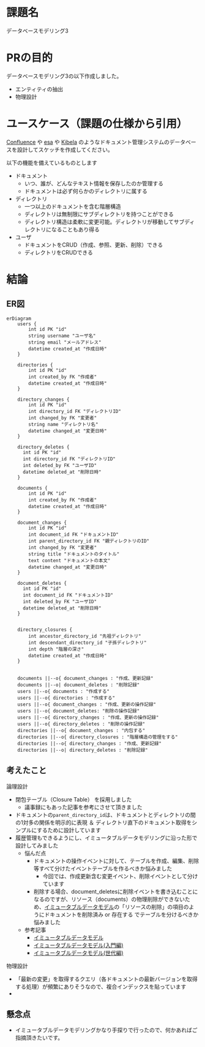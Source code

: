 # 課題名

データベースモデリング3

# PRの目的

データベースモデリング3の以下作成しました。

- エンティティの抽出
- 物理設計

# ユースケース（課題の仕様から引用）

[Confluence](https://www.atlassian.com/ja/software/confluence) や [esa](https://esa.io/) や [Kibela](https://kibe.la/) のようなドキュメント管理システムのデータベースを設計してスケッチを作成してください。

以下の機能を備えているものとします

- ドキュメント
  - いつ、誰が、どんなテキスト情報を保存したのか管理する
  - ドキュメントは必ず何らかのディレクトリに属する
- ディレクトリ
  - 一つ以上のドキュメントを含む階層構造
  - ディレクトリは無制限にサブディレクトリを持つことができる
  - ディレクトリ構造は柔軟に変更可能。ディレクトリが移動してサブディレクトリになることもあり得る
- ユーザ
  - ドキュメントをCRUD（作成、参照、更新、削除）できる
  - ディレクトリをCRUDできる

# 結論

## ER図

```mermaid
erDiagram
    users {
        int id PK "id"
        string username "ユーザ名"
        string email "メールアドレス"
        datetime created_at "作成日時"
    }

    directories {
        int id PK "id"
        int created_by FK "作成者"
        datetime created_at "作成日時"
    }

    directory_changes {
        int id PK "id"
        int directory_id FK "ディレクトリID"
        int changed_by FK "変更者"
        string name "ディレクトリ名"
        datetime changed_at "変更日時"
    }

    directory_deletes {
      int id PK "id"
      int directory_id FK "ディレクトリID"
      int deleted_by FK "ユーザID"
      datetime deleted_at "削除日時"
    }

    documents {
        int id PK "id"
        int created_by FK "作成者"
        datetime created_at "作成日時"
    }

    document_changes {
        int id PK "id"
        int document_id FK "ドキュメントID"
        int parent_directory_id FK "親ディレクトリのID"
        int changed_by FK "変更者"
        string title "ドキュメントのタイトル"
        text content "ドキュメントの本文"
        datetime changed_at "変更日時"
    }

    document_deletes {
      int id PK "id"
      int document_id FK "ドキュメントID"
      int deleted_by FK "ユーザID"
      datetime deleted_at "削除日時"
    }


    directory_closures {
        int ancestor_directory_id "先祖ディレクトリ"
        int descendant_directory_id "子孫ディレクトリ"
        int depth "階層の深さ"
        datetime created_at "作成日時"
    }


    documents ||--o{ document_changes : "作成、更新記録"
    documents ||--o| document_deletes : "削除記録"
    users ||--o{ documents : "作成する"
    users ||--o{ directories : "作成する"
    users ||--o{ document_changes : "作成、更新の操作記録"
    users ||--o{ document_deletes: "削除の操作記録"
    users ||--o{ directory_changes : "作成、更新の操作記録"
    users ||--o{ directory_deletes : "削除の操作記録"
    directories ||--o{ document_changes : "内包する"
    directories ||--o{ directory_closures : "階層構造の管理をする"
    directories ||--o{ directory_changes : "作成、更新記録"
    directories ||--o| directory_deletes : "削除記録"

```

## 考えたこと

論理設計

- 閉包テーブル（Closure Table） を採用しました
  - 議事録にもあった記事を参考にさせて頂きました
- ドキュメントの`parent_directory_id`は、ドキュメントとディレクトリの間の1対多の関係を明示的に表現 ＆ ディレクトリ直下のドキュメント取得をシンプルにするために設計しています
- 履歴管理もできるようにし、イミュータブルデータモデリングに沿った形で設計してみました
  - 悩んだ点
    - ドキュメントの操作イベントに対して、テーブルを作成、編集、削除等すべて分けたイベントテーブルを作るべきか悩みました
      - 今回では、作成更新含む変更イベント、削除イベントとして分けています
    - 削除する場合、document_deletesに削除イベントを書き込むことになるのですが、リソース（documents）の物理削除ができないため、[イミュータブルデータモデル](https://scrapbox.io/kawasima/%E3%82%A4%E3%83%9F%E3%83%A5%E3%83%BC%E3%82%BF%E3%83%96%E3%83%AB%E3%83%87%E3%83%BC%E3%82%BF%E3%83%A2%E3%83%87%E3%83%AB)の「リソースの削除」の項目のようにドキュメントを削除済み or 存在する でテーブルを分けるべきか悩みました
  - 参考記事
    - [イミュータブルデータモデル](https://scrapbox.io/kawasima/%E3%82%A4%E3%83%9F%E3%83%A5%E3%83%BC%E3%82%BF%E3%83%96%E3%83%AB%E3%83%87%E3%83%BC%E3%82%BF%E3%83%A2%E3%83%87%E3%83%AB)
    - [イミュータブルデータモデル(入門編)](https://www.slideshare.net/slideshow/ss-40471672/40471672)
    - [イミュータブルデータモデル(世代編)](https://www.slideshare.net/slideshow/ss-44958468/44958468)

物理設計

- 「最新の変更」を取得するクエリ（各ドキュメントの最新バージョンを取得する処理）が頻繁にありそうなので、複合インデックスを貼っています
-

## 懸念点

- イミュータブルデータモデリングかなり手探りで行ったので、何かあればご指摘頂きたいです。
